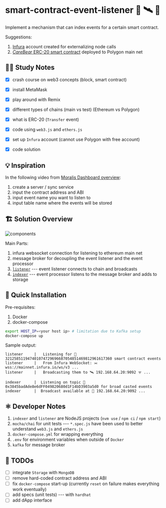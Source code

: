 # smart-contract-event-listener 📑 🛰 📡

Implement a mechanism that can index events for a certain smart contract.

Suggestions:

1. [Infura](https://www.infura.io/) account created for externalizing node calls
2. [_CareBear_ ERC-20 smart contract](https://polygonscan.com/address/0x6709660a6237723f278188bcae9e21b21eff8aab) deployed to Polygon main net


## 👨‍💻 Study Notes

- [x] crash course on web3 concepts (block, smart contract)
- [x] install MetaMask
- [x] play around with Remix
- [x] different types of chains (main vs test) (Ethereum vs Polygon)
- [x] what is ERC-20 (`Transfer` event)
- [x] code using `web3.js` and `ethers.js`
- [x] set up `Infura` account (cannot use Polygon with free account)
- [x] code solution


## 💡 Inspiration

In the following video from [Moralis Dashboard overview](https://www.youtube.com/watch?v=LMqqxkuo7b0):

1. create a server / sync service
2. input the contract address and ABI
3. input event name you want to listen to
4. input table name where the events will be stored


## 🏗️ Solution Overview

<img src="" alt="components">

Main Parts:

1. infura websocket connection for listening to ethereum main net
2. message broker for decoupling the event listener and the event processor
3. [`listener`](./listener/listener.js) --- event listener connects to chain and broadcasts
4. [`indexer`](./indexer/indexer.js) --- event processor listens to the message broker and adds to storage


## 🚀 Quick Installation

Pre-requisites:

1. Docker
2. docker-compose

```bash
export HOST_IP=<your host ip> # limitation due to Kafka setup
docker-compose up
```

Sample output:

```
listener     |   Listening for 📑321258511947401074729696687054851469812961617360 smart contract events
listener     |   From Infura WebSocket: ⫘ wss://mainnet.infura.io/ws/v3 ...
listener     |   Broadcasting them to 🛰 192.168.64.20:9092 ᯤ ...
```

```
indexer      |  Listening on topic 📑0x3845badAde8e6dFF049820680d1F14bD3903a5d0 for broad casted events
indexer      |  Broadcast available at 📡 192.168.64.20:9092 ...
```


## ⚛️ Developer Notes

1. `indexer` and `listener` are NodeJS projects (`nvm use` / `npm ci` / `npm start`)
2. `mocha/chai` for unit tests --- `*.spec.js` have been used to better understand `web3.js` and `ethers.js`
3. `docker-compose.yml` for wrapping everything
4. `.env` for environment variables when outside of `Docker`
5. `kafka` for message broker 


## 📝 TODOs

- [ ] integrate `Storage` with `MongoDB`
- [ ] remove hard-coded contract address and ABI
- [ ] fix `docker-compose` start-up (currently `reset` on failure makes everything work eventually)
- [ ] add specs (unit tests) --- with `hardhat`
- [ ] add dApp interface
